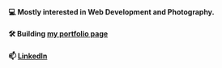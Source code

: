 #### 💻 Mostly interested in Web Development and Photography.
#### 🛠️ Building [my portfolio page](https://marcohaber.dev)
  
#### 📫 [LinkedIn](https://www.linkedin.com/in/marcohaber99)
